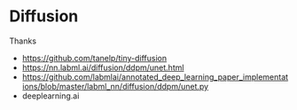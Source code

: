 # Diffusion

Thanks

* https://github.com/tanelp/tiny-diffusion
* https://nn.labml.ai/diffusion/ddpm/unet.html
* https://github.com/labmlai/annotated_deep_learning_paper_implementations/blob/master/labml_nn/diffusion/ddpm/unet.py
* deeplearning.ai